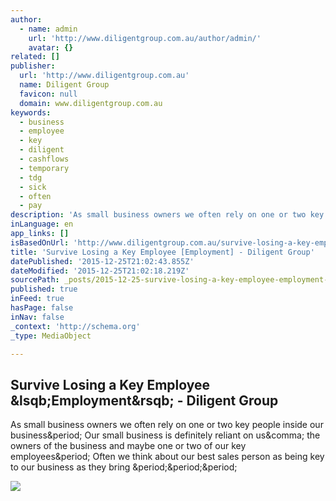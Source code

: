 ```yaml
---
author:
  - name: admin
    url: 'http://www.diligentgroup.com.au/author/admin/'
    avatar: {}
related: []
publisher:
  url: 'http://www.diligentgroup.com.au'
  name: Diligent Group
  favicon: null
  domain: www.diligentgroup.com.au
keywords:
  - business
  - employee
  - key
  - diligent
  - cashflows
  - temporary
  - tdg
  - sick
  - often
  - pay
description: 'As small business owners we often rely on one or two key people inside our business. Our small business is definitely reliant on us, the owners of the business and maybe one or two of our key employees. Often we think about our best sales person as being key to our business as they bring ...'
inLanguage: en
app_links: []
isBasedOnUrl: 'http://www.diligentgroup.com.au/survive-losing-a-key-employee/'
title: 'Survive Losing a Key Employee [Employment] - Diligent Group'
datePublished: '2015-12-25T21:02:43.855Z'
dateModified: '2015-12-25T21:02:18.219Z'
sourcePath: _posts/2015-12-25-survive-losing-a-key-employee-employment-diligent-group.md
published: true
inFeed: true
hasPage: false
inNav: false
_context: 'http://schema.org'
_type: MediaObject

---
```

<article style=""><h1>Survive Losing a Key Employee &amp;lsqb;Employment&amp;rsqb; - Diligent Group</h1><p>As small business owners we often rely on one or two key people inside our business&amp;period; Our small business is definitely reliant on us&amp;comma; the owners of the business and maybe one or two of our key employees&amp;period; Often we think about our best sales person as being key to our business as they bring &amp;period;&amp;period;&amp;period;</p><img src="http://www.diligentgroup.com.au/wp-content/uploads/2015/03/Legal_Aspects_in_4e4e3ddc0077b.jpg" /></article>